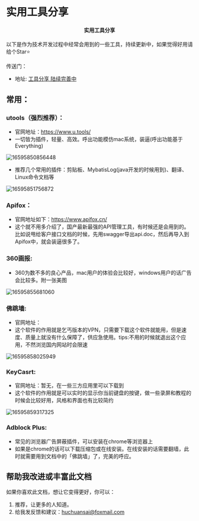 # 实用工具分享
<h4 align="center">实用工具分享</h4>
<p>以下是作为技术开发过程中经常会用到的一些工具，持续更新中，如果觉得好用请给个Star⭐️</p>
传送门：

* 地址: [工具分享 陆续完善中](https://github.com/huchuansai/tools-share)

## 常用：
### utools（强烈推荐）：
* 官网地址：https://www.u.tools/
* 一切皆为插件，轻量、高效。呼出功能模仿mac系统，装逼(呼出功能基于Everything)

![16595850856448](https://live-cloud-cvoon.oss-cn-hangzhou.aliyuncs.com/image/1659585086275-aebce4cd-6c37-4cba.jpg)

* 推荐几个常用的插件：剪贴板、MybatisLog(java开发的时候用到)、翻译、Linux命令文档等

![16595851756872](https://live-cloud-cvoon.oss-cn-hangzhou.aliyuncs.com/image/1659585177049-55d8cafa-b933-4787.jpg)

### Apifox：
* 官网地址如下：https://www.apifox.cn/
* 这个就不用多介绍了，国产最新最强的API管理工具，有时候还是会用到的。比如说甩给客户接口文档的时候，先用swagger导出api.doc，然后再导入到Apifox中，就会装逼很多了。
### 360画报:
* 360为数不多的良心产品，mac用户的体验会比较好，windows用户的话广告会比较多。附一张美图

![16595855681060](https://live-cloud-cvoon.oss-cn-hangzhou.aliyuncs.com/image/1659585569245-8379de9f-b317-4bdf.jpg)
### 佛跳墙:
* 官网地址：
* 这个软件的作用就是乞丐版本的VPN，只需要下载这个软件就能用，但是速度、质量上就没有什么保障了，供应急使用。tips:不用的时候就退出这个应用，不然浏览国内网站时会限速

![16595858025949](https://live-cloud-cvoon.oss-cn-hangzhou.aliyuncs.com/image/1659585803133-c80ee23d-501e-41e0.jpg)
### KeyCasrt:
* 官网地址：暂无，在一些三方应用里可以下载到
* 这个软件的作用就是可以实时的显示你当前键盘的按键，做一些录屏和教程的时候会比较好用，风格和界面也有比较简约

![16595859317325](https://live-cloud-cvoon.oss-cn-hangzhou.aliyuncs.com/image/1659585932026-709d74ec-a117-4d59.jpg)
### Adblock Plus:
* 常见的浏览器广告屏蔽插件，可以安装在chrome等浏览器上
* 如果是chrome的话可以下载压缩包或在线安装。在线安装的话需要翻墙，此时就需要用到文档中的「佛跳墙」了，完美的呼应。

## 帮助我改进或丰富此文档

如果你喜欢此文档，想让它变得更好，你可以：

1. 推荐，让更多的人知道。
2. 给我发反馈和建议：<huchuansai@foxmail.com>

